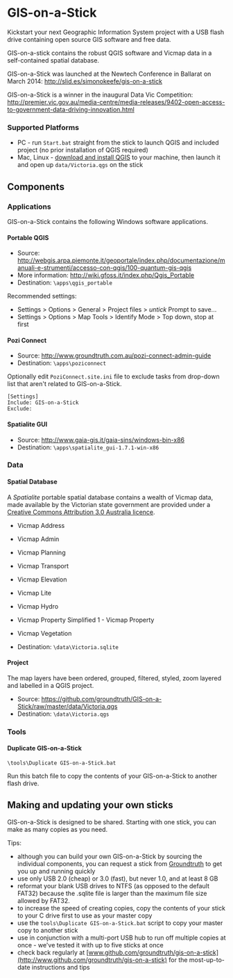 # GIS-on-a-Stick

Kickstart your next Geographic Information System project with a USB flash drive containing open source GIS software and free data.

GIS-on-a-stick contains the robust QGIS software and Vicmap data in a self-contained spatial database.

GIS-on-a-Stick was launched at the Newtech Conference in Ballarat on March 2014:
http://slid.es/simonokeefe/gis-on-a-stick

GIS-on-a-Stick is a winner in the inaugural Data Vic Competition:
http://premier.vic.gov.au/media-centre/media-releases/9402-open-access-to-government-data-driving-innovation.html

### Supported Platforms

* PC - run `Start.bat` straight from the stick to launch QGIS and included project (no prior installation of QGIS required)
* Mac, Linux - [download and install QGIS](http://www.qgis.org/en/site/forusers/download.html) to your machine, then launch it and open up `data/Victoria.qgs` on the stick

## Components

### Applications

GIS-on-a-Stick contains the following Windows software applications.

#### Portable QGIS

* Source: http://webgis.arpa.piemonte.it/geoportale/index.php/documentazione/manuali-e-strumenti/accesso-con-qgis/100-quantum-gis-qgis
* More information: http://wiki.gfoss.it/index.php/Qgis_Portable
* Destination: `\apps\qgis_portable`

Recommended settings:

* Settings > Options > General > Project files > *untick* Prompt to save...
* Settings > Options > Map Tools > Identify Mode > Top down, stop at first

#### Pozi Connect

* Source: http://www.groundtruth.com.au/pozi-connect-admin-guide
* Destination: `\apps\poziconnect`

Optionally edit `PoziConnect.site.ini` file to exclude tasks from drop-down list that aren't related to GIS-on-a-Stick.

```
[Settings]
Include: GIS-on-a-Stick
Exclude: 
```

#### Spatialite GUI

* Source: http://www.gaia-gis.it/gaia-sins/windows-bin-x86
* Destination: `\apps\spatialite_gui-1.7.1-win-x86`

### Data

#### Spatial Database

A *Spatialite* portable spatial database contains a wealth of Vicmap data, made available by the Victorian state government are provided under a [Creative Commons Attribution 3.0 Australia licence](http://creativecommons.org/licenses/by/3.0/au/deed.en).

* Vicmap Address
* Vicmap Admin
* Vicmap Planning
* Vicmap Transport
* Vicmap Elevation
* Vicmap Lite
* Vicmap Hydro
* Vicmap Property Simplified 1 - Vicmap Property
* Vicmap Vegetation

* Destination: `\data\Victoria.sqlite`

#### Project

The map layers have been ordered, grouped, filtered, styled, zoom layered and labelled in a QGIS project.

* Source: https://github.com/groundtruth/GIS-on-a-Stick/raw/master/data/Victoria.qgs
* Destination: `\data\Victoria.qgs`

### Tools

#### Duplicate GIS-on-a-Stick

`\tools\Duplicate GIS-on-a-Stick.bat`

Run this batch file to copy the contents of your GIS-on-a-Stick to another flash drive.

## Making and updating your own sticks

GIS-on-a-Stick is designed to be shared. Starting with one stick, you can make as many copies as you need.

Tips:
* although you can build your own GIS-on-a-Stick by sourcing the individual components, you can request a stick from [Groundtruth](http://www.groundtruth.com.au/gis-on-a-stick) to get you up and running quickly
* use only USB 2.0 (cheap) or 3.0 (fast), but never 1.0, and at least 8 GB
* reformat your blank USB drives to NTFS (as opposed to the default FAT32) because the .sqlite file is larger than the maximum file size allowed by FAT32.
* to increase the speed of creating copies, copy the contents of your stick to your C drive first to use as your master copy
* use the `tools\Duplicate GIS-on-a-Stick.bat` script to copy your master copy to another stick
* use in conjunction with a multi-port USB hub to run off multiple copies at once - we've tested it with up to five sticks at once
* check back regularly at [www.github.com/groundtruth/gis-on-a-stick](http://www.github.com/groundtruth/gis-on-a-stick) for the most-up-to-date instructions and tips
